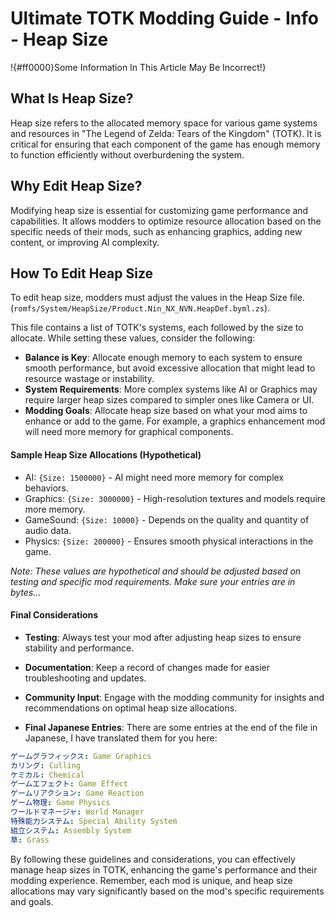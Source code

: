 # Ultimate TOTK Modding Guide - Info - Heap Size

!{#ff0000}Some Information In This Article May Be Incorrect!}

## What Is Heap Size?
Heap size refers to the allocated memory space for various game systems and resources in "The Legend of Zelda: Tears of the Kingdom" (TOTK). It is critical for ensuring that each component of the game has enough memory to function efficiently without overburdening the system.

## Why Edit Heap Size?
Modifying heap size is essential for customizing game performance and capabilities. It allows modders to optimize resource allocation based on the specific needs of their mods, such as enhancing graphics, adding new content, or improving AI complexity.

## How To Edit Heap Size
To edit heap size, modders must adjust the values in the Heap Size file. (`romfs/System/HeapSize/Product.Nin_NX_NVN.HeapDef.byml.zs`).

This file contains a list of TOTK's systems, each followed by the size to allocate. While setting these values, consider the following:

- **Balance is Key**: Allocate enough memory to each system to ensure smooth performance, but avoid excessive allocation that might lead to resource wastage or instability.
- **System Requirements**: More complex systems like AI or Graphics may require larger heap sizes compared to simpler ones like Camera or UI.
- **Modding Goals**: Allocate heap size based on what your mod aims to enhance or add to the game. For example, a graphics enhancement mod will need more memory for graphical components.

#### Sample Heap Size Allocations (Hypothetical)
- AI: `{Size: 1500000}` - AI might need more memory for complex behaviors.
- Graphics: `{Size: 3000000}` - High-resolution textures and models require more memory.
- GameSound: `{Size: 10000}` - Depends on the quality and quantity of audio data.
- Physics: `{Size: 200000}` - Ensures smooth physical interactions in the game.

*Note: These values are hypothetical and should be adjusted based on testing and specific mod requirements. Make sure your entries are in bytes...*

#### Final Considerations
- **Testing**: Always test your mod after adjusting heap sizes to ensure stability and performance.
- **Documentation**: Keep a record of changes made for easier troubleshooting and updates.
- **Community Input**: Engage with the modding community for insights and recommendations on optimal heap size allocations.

- **Final Japanese Entries**: There are some entries at the end of the file in Japanese, I have translated them for you here:
```yaml
ゲームグラフィックス: Game Graphics
カリング: Culling
ケミカル: Chemical
ゲームエフェクト: Game Effect
ゲームリアクション: Game Reaction
ゲーム物理: Game Physics
ワールドマネージャ: World Manager
特殊能力システム: Special Ability System
組立システム: Assembly System
草: Grass
```

By following these guidelines and considerations, you can effectively manage heap sizes in TOTK, enhancing the game's performance and their modding experience. Remember, each mod is unique, and heap size allocations may vary significantly based on the mod's specific requirements and goals.
